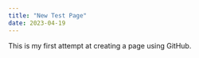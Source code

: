 ```yaml
---
title: "New Test Page"
date: 2023-04-19
---
```



This is my first attempt at creating a page using GitHub.

